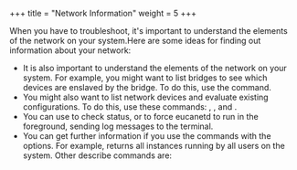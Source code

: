 +++
title = "Network Information"
weight = 5
+++

When you have to troubleshoot, it's important to understand the elements of the network on your system.Here are some ideas for finding out information about your network: 



* It is also important to understand the elements of the network on your system. For example, you might want to list bridges to see which devices are enslaved by the bridge. To do this, use the command. 
* You might also want to list network devices and evaluate existing configurations. To do this, use these commands: , , and . 
* You can use to check status, or to force eucanetd to run in the foreground, sending log messages to the terminal. 
* You can get further information if you use the commands with the options. For example, returns all instances running by all users on the system. Other describe commands are: 

